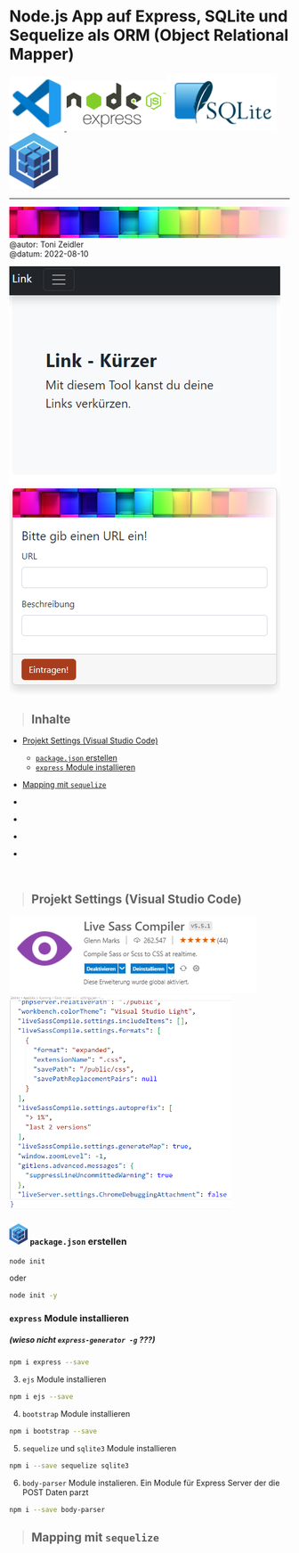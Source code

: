  #  Node.js App auf Express, SQLite und Sequelize als ORM (Object Relational Mapper)

 <a href="https://code.visualstudio.com/"><img src="/public/img/vscode-svgrepo-com.svg" width="99px" alt="Visual Studio Cpode Logo"> <a href="https://expressjs.com/de/"><img src="/public/img/node-js.png" width="179px" alt="Visual Studio Cpode Logo"></a><a href="https://www.sqlite.org/index.html"><img src="/public/img/sqlite.png" width="199px" alt="Sequelize Logo"></a> <a href="https://sequelize.org/"><img src="/public/img/logo.svg" width="88px" alt="Sequelize Logo"></a> 

---

![](/public/img/colorful-wall_sm1.png)
@autor: Toni Zeidler <br>
@datum: 2022-08-10

![app look nice](/public/img/app.png)

>## Inhalte 

- [Projekt Settings (Visual Studio Code)](#projekt-settings-visual-studio-code)

  - [`package.json` erstellen](#packagejson-erstellen)
  - [`express` Module installieren](#express--module-installieren)

- [Mapping mit `sequelize`](#mapping-mit-sequelize)

- []()
- []()
- []()
- []()

<br>

>## Projekt Settings (Visual Studio Code)

![](/public/img/LiveSassCompiler.png)![](/public/img/settings.json4LSC_sm.png)

### <a href="https://sequelize.org/"><img src="/public/img/logo.svg" width="33px" alt="Sequelize Logo"></a> `package.json` erstellen ###

```bash
node init 
```

oder

```bash
node init -y
```

### `express` Module installieren

##### (wieso nicht `express-generator -g` ???)

```bash
npm i express --save 
```

3. `ejs` Module installieren

```bash
npm i ejs --save 
```

4. `bootstrap` Module installieren

```bash
npm i bootstrap --save 
```

5. `sequelize` und `sqlite3` Module installieren

```bash
npm i --save sequelize sqlite3
```

6. `body-parser` Module instalieren. Ein Module für  Express Server der die POST Daten parzt

```bash
npm i --save body-parser
```

>## Mapping mit `sequelize`